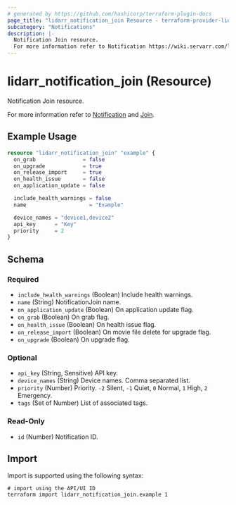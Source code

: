 ```yaml
---
# generated by https://github.com/hashicorp/terraform-plugin-docs
page_title: "lidarr_notification_join Resource - terraform-provider-lidarr"
subcategory: "Notifications"
description: |-
  Notification Join resource.
  For more information refer to Notification https://wiki.servarr.com/lidarr/settings#connect and Join https://wiki.servarr.com/lidarr/supported#join.
---
```


# lidarr_notification_join (Resource)

<!-- subcategory:Notifications -->Notification Join resource.
For more information refer to [Notification](https://wiki.servarr.com/lidarr/settings#connect) and [Join](https://wiki.servarr.com/lidarr/supported#join).

## Example Usage

```terraform
resource "lidarr_notification_join" "example" {
  on_grab               = false
  on_upgrade            = true
  on_release_import     = true
  on_health_issue       = false
  on_application_update = false

  include_health_warnings = false
  name                    = "Example"

  device_names = "device1,device2"
  api_key      = "Key"
  priority     = 2
}
```

<!-- schema generated by tfplugindocs -->
## Schema

### Required

- `include_health_warnings` (Boolean) Include health warnings.
- `name` (String) NotificationJoin name.
- `on_application_update` (Boolean) On application update flag.
- `on_grab` (Boolean) On grab flag.
- `on_health_issue` (Boolean) On health issue flag.
- `on_release_import` (Boolean) On movie file delete for upgrade flag.
- `on_upgrade` (Boolean) On upgrade flag.

### Optional

- `api_key` (String, Sensitive) API key.
- `device_names` (String) Device names. Comma separated list.
- `priority` (Number) Priority. `-2` Silent, `-1` Quiet, `0` Normal, `1` High, `2` Emergency.
- `tags` (Set of Number) List of associated tags.

### Read-Only

- `id` (Number) Notification ID.

## Import

Import is supported using the following syntax:

```shell
# import using the API/UI ID
terraform import lidarr_notification_join.example 1
```
